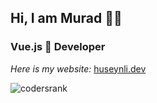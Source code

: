 ## Hi, I am Murad 🙋‍♂️

### Vue.js 💚 Developer

*Here is my website:*
[huseynli.dev](huseynli.dev)

<!--
**mhuseynli/mhuseynli** is a ✨ _special_ ✨ repository because its `README.md` (this file) appears on your GitHub profile.

Here are some ideas to get you started:

- 🔭 I’m currently working on ...
- 🌱 I’m currently learning ...
- 👯 I’m looking to collaborate on ...
- 🤔 I’m looking for help with ...
- 💬 Ask me about ...
- 📫 How to reach me: ...
- 😄 Pronouns: ...
- ⚡ Fun fact: ...
-->

![codersrank](https://cr-ss-service.azurewebsites.net/api/ScreenShot?widget=summary&username=mhuseynli.png)


